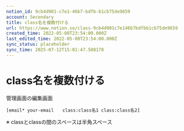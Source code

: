 ```yaml
---
notion_id: 9cb4d901-c7e1-46b7-bdfb-b1cb75de9659
account: Secondary
title: class名を複数付ける
url: https://www.notion.so/class-9cb4d901c7e146b7bdfbb1cb75de9659
created_time: 2022-05-08T23:54:00.000Z
last_edited_time: 2022-05-08T23:54:00.000Z
sync_status: placeholder
sync_time: 2025-07-12T15:01:47.508178
---
```

# class名を複数付ける

管理画面の編集画面
```basic
[email* your-email　　class:class名1 class:class名2]
```
※ classとclassの間のスペースは半角スペース